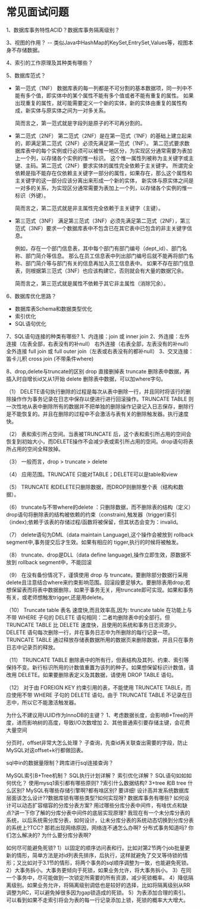 
# 常见面试问题

1、数据库事务特性ACID？数据库事务隔离级别？

3、视图的作用？ -- 类似Java中HashMap的KeySet,EntrySet,Values等，视图本身不存储数据。
    
4、索引的工作原理及其种类有哪些？

5、数据库范式？
   * 第一范式（1NF） 
        数据库表的每一列都是不可分割的基本数据项，同一列中不能有多个值，即实体中的某个属性不能有多个值或者不能有重复的属性。
        如果出现重复的属性，就可能需要定义一个新的实体，新的实体由重复的属性构成，新实体与原实体之间为一对多关系。
        
        简而言之，第一范式就是字段列是原子的不可再分割的。

   * 第二范式（2NF）
        第二范式（2NF）是在第一范式（1NF）的基础上建立起来的，即满足第二范式（2NF）必须先满足第一范式（1NF）。
        第二范式要求数据库表中的每个实例或行必须可以被惟一地区分，为实现区分通常需要为表加上一个列，以存储各个实例的惟一标识。
        这个惟一属性列被称为主关键字或主键、主码。第二范式（2NF）要求实体的属性完全依赖于主关键字。
        所谓完全依赖是指不能存在仅依赖主关键字一部分的属性，如果存在，那么这个属性和主关键字的这一部分应该分离出来形成一个新的实体，
        新实体与原实体之间是一对多的关系，为实现区分通常需要为表加上一个列，以存储各个实例的惟一标识（外键）。
        
        简而言之，第二范式就是非主属性完全依赖于主关键字（主键）。

   * 第三范式（3NF）
        满足第三范式（3NF）必须先满足第二范式（2NF），第三范式（3NF）要求一个数据库表中不包含已在其它表中已包含的非主关键字信息。
        
        例如，存在一个部门信息表，其中每个部门有部门编号（dept_id）、部门名称、部门简介等信息。
        那么在员工信息表中列出部门编号后就不能再将部门名称、部门简介等与部门有关的信息再加入员工信息表中。
        如果不存在部门信息表，则根据第三范式（3NF）也应该构建它，否则就会有大量的数据冗余。
        
        简而言之，第三范式就是属性不依赖于其它非主属性（消除冗余）。

6、数据库优化思路？
   * 数据库表Schema和数据类型优化
   * 索引优化
   * SQL语句优化 

7、SQL语句连接的种类有哪些?
    1、内连接：join 或 inner join
    2、外连接：左外连接（左表全部，右表没有的补null） 右外连接（右表全部，左表没有的补null）
             全外连接 full join 或 full outer join（左表或右表没有的都补null）
    3、交叉连接：笛卡儿积 cross join (不带条件where)
    
8、drop,delete与truncate的区别
    drop 直接删掉表 
    truncate 删除表中数据，再插入时自增长id又从1开始 
    delete 删除表中数据，可以加where字句。

（1） DELETE语句执行删除的过程是每次从表中删除一行，并且同时将该行的删除操作作为事务记录在日志中保存以便进行进行回滚操作。TRUNCATE TABLE 则一次性地从表中删除所有的数据并不把单独的删除操作记录记入日志保存，删除行是不能恢复的。并且在删除的过程中不会激活与表有关的删除触发器。执行速度快。

（2） 表和索引所占空间。当表被TRUNCATE 后，这个表和索引所占用的空间会恢复到初始大小，而DELETE操作不会减少表或索引所占用的空间。drop语句将表所占用的空间全释放掉。

（3） 一般而言，drop > truncate > delete

（4） 应用范围。TRUNCATE 只能对TABLE；DELETE可以是table和view

（5） TRUNCATE 和DELETE只删除数据，而DROP则删除整个表（结构和数据）。

（6） truncate与不带where的delete ：只删除数据，而不删除表的结构（定义）drop语句将删除表的结构被依赖的约束（constrain),触发器（trigger)索引（index);依赖于该表的存储过程/函数将被保留，但其状态会变为：invalid。

（7） delete语句为DML（data maintain Language),这个操作会被放到 rollback segment中,事务提交后才生效。如果有相应的 tigger,执行的时候将被触发。

（8） truncate、drop是DLL（data define language),操作立即生效，原数据不放到 rollback segment中，不能回滚

（9） 在没有备份情况下，谨慎使用 drop 与 truncate。要删除部分数据行采用delete且注意结合where来约束影响范围。回滚段要足够大。要删除表用drop;若想保留表而将表中数据删除，如果于事务无关，用truncate即可实现。如果和事务有关，或老师想触发trigger,还是用delete。

（10） Truncate table 表名 速度快,而且效率高,因为:
truncate table 在功能上与不带 WHERE 子句的 DELETE 语句相同：二者均删除表中的全部行。但 TRUNCATE TABLE 比 DELETE 速度快，且使用的系统和事务日志资源少。DELETE 语句每次删除一行，并在事务日志中为所删除的每行记录一项。TRUNCATE TABLE 通过释放存储表数据所用的数据页来删除数据，并且只在事务日志中记录页的释放。

（11） TRUNCATE TABLE 删除表中的所有行，但表结构及其列、约束、索引等保持不变。新行标识所用的计数值重置为该列的种子。如果想保留标识计数值，请改用 DELETE。如果要删除表定义及其数据，请使用 DROP TABLE 语句。

（12） 对于由 FOREIGN KEY 约束引用的表，不能使用 TRUNCATE TABLE，而应使用不带 WHERE 子句的 DELETE 语句。由于 TRUNCATE TABLE 不记录在日志中，所以它不能激活触发器。

为什么不建议用UUID作为InnoDB的主键？
1、考虑数据长度，会影响B+Tree的开度，进而影响树的高度，导致I/O次数增加
2、其他普通索引要存储主键，会花费大量空间

分页时，offset非常大怎么处理？
子查询，先查id再关联查出需要的字段，防止MySQL对这offset+k行都做回表。

sql中in的数据量限制？跨库进行sql连接查询？


MySQL索引B+Tree机制？
SQL执行计划详解？
索引优化详解？
SQL语句如如如何优化？
使用mysq1索引都有哪些原则? ?索引什么数据结构? 3+tree 和B tree 什么区别?
MySQL有哪些存储引擎啊?都有啥区别? 要详细!
设计高并发系统数据库层面该怎么设计??数据库锁有哪些类型?如何实现呀?
数据库事务有哪些?
如何设计可以动态扩容缩容的分库分表方案?
用过哪些分库分表中间件，有啥优点和缺点?讲一下你了解的分库分表中间件的底层实现原理?
我现在有一个未分库分表的系统，以后系统需分库分表，如何设计，让未分库分表的系统动态切换到分库分表的系统上?TCC? 那若出现网络原因，网络连不通怎么办啊?
分布式事务知道吗? 你们怎么解决的?
为什么要分库分表啊?

如何尽可能避免死锁?
1）以固定的顺序访问表和行。比如对第2节两个job批量更新的情形，简单方法是对id列表先排序，后执行，这样就避免了交叉等待锁的情形；又比如对于3.1节的情形，将两个事务的sql顺序调整为一致，也能避免死锁。
2）大事务拆小。大事务更倾向于死锁，如果业务允许，将大事务拆小。
3）在同一个事务中，尽可能做到一次锁定所需要的所有资源，减少死锁概率。
4）降低隔离级别。如果业务允许，将隔离级别调低也是较好的选择，比如将隔离级别从RR调整为RC，可以避免掉很多因为gap锁造成的死锁。
5）为表添加合理的索引。可以看到如果不走索引将会为表的每一行记录添加上锁，死锁的概率大大增大。